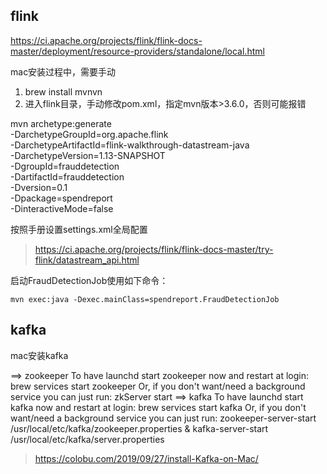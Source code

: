 ## flink

https://ci.apache.org/projects/flink/flink-docs-master/deployment/resource-providers/standalone/local.html

mac安装过程中，需要手动

1. brew install mvnvn
2. 进入flink目录，手动修改pom.xml，指定mvn版本>3.6.0，否则可能报错

mvn archetype:generate \
    -DarchetypeGroupId=org.apache.flink \
    -DarchetypeArtifactId=flink-walkthrough-datastream-java \
    -DarchetypeVersion=1.13-SNAPSHOT \
    -DgroupId=frauddetection \
    -DartifactId=frauddetection \
    -Dversion=0.1 \
    -Dpackage=spendreport \
    -DinteractiveMode=false

按照手册设置settings.xml全局配置
> https://ci.apache.org/projects/flink/flink-docs-master/try-flink/datastream_api.html

启动FraudDetectionJob使用如下命令：

```
mvn exec:java -Dexec.mainClass=spendreport.FraudDetectionJob
```

## kafka

mac安装kafka

==> zookeeper
To have launchd start zookeeper now and restart at login:
  brew services start zookeeper
Or, if you don't want/need a background service you can just run:
  zkServer start
==> kafka
To have launchd start kafka now and restart at login:
  brew services start kafka
Or, if you don't want/need a background service you can just run:
  zookeeper-server-start /usr/local/etc/kafka/zookeeper.properties & kafka-server-start /usr/local/etc/kafka/server.properties

> https://colobu.com/2019/09/27/install-Kafka-on-Mac/

